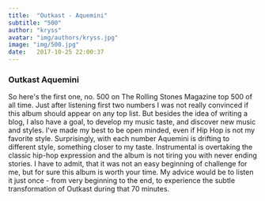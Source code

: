 ```yaml
---
title:  "Outkast - Aquemini"
subtitle: "500"
author: "kryss"
avatar: "img/authors/kryss.jpg"
image: "img/500.jpg"
date:   2017-10-25 22:00:37
---
```


### Outkast Aquemini
So here's the first one, no. 500 on The Rolling Stones Magazine top 500 of all time. 
Just after listening first two numbers I was not really convinced if this album should appear on any top list. But besides the idea of writing a blog, I also have a goal, to develop my music taste, and discover new music and styles. I've made my best to be open minded, even if Hip Hop is not my favorite style. Surprisingly, with each number Aquemini is drifting to different style, something closer to my taste. Instrumental is overtaking the classic hip-hop expression and the album is not tiring you with never ending stories. I have to admit, that it was not an easy beginning of challenge for me, but for sure this album is worth your time. My advice would be to listen it just once - from very beginning to the end, to experience the subtle transformation of Outkast during that 70 minutes.
